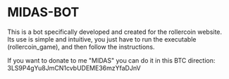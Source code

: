 # MIDAS-BOT
This is a bot specifically developed and created for the rollercoin website. Its use is simple and intuitive, you just have to run the executable (rollercoin_game), and then follow the instructions.


If you want to donate to me "MIDAS" you can do it in this BTC direction: 3LS9P4gYu8JmCN1cvbUDEME36mzYfaDJnV
